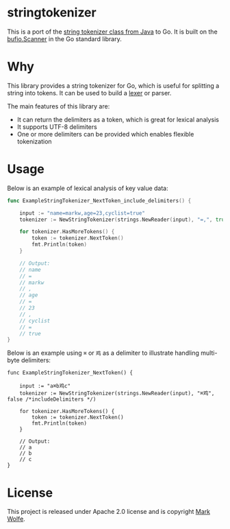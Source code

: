 # stringtokenizer

This is a port of the [string tokenizer class from Java](https://docs.oracle.com/en/java/javase/11/docs/api/java.base/java/util/StringTokenizer.html) to Go. It is built on the [bufio.Scanner](https://pkg.go.dev/bufio#Scanner) in the Go standard library.

# Why

This library provides a string tokenizer for Go, which is useful for splitting a string into tokens. It can be used to build a [lexer](https://en.wikipedia.org/wiki/Lexical_analysis) or parser. 

The main features of this library are:

* It can return the delimiters as a token, which is great for lexical analysis
* It supports UTF-8 delimiters
* One or more delimiters can be provided which enables flexible tokenization

# Usage

Below is an example of lexical analysis of key value data:

```go
func ExampleStringTokenizer_NextToken_include_delimiters() {

	input := "name=markw,age=23,cyclist=true"
	tokenizer := NewStringTokenizer(strings.NewReader(input), "=,", true /*includeDelimiters */)

	for tokenizer.HasMoreTokens() {
		token := tokenizer.NextToken()
		fmt.Println(token)
	}

	// Output:
	// name
	// =
	// markw
	// ,
	// age
	// =
	// 23
	// ,
	// cyclist
	// =
	// true
}
```

Below is an example using `⌘` or `鸡` as a delimiter to illustrate handling multi-byte delimiters:

```golang
func ExampleStringTokenizer_NextToken() {

	input := "a⌘b鸡c"
	tokenizer := NewStringTokenizer(strings.NewReader(input), "⌘鸡", false /*includeDelimiters */)

	for tokenizer.HasMoreTokens() {
		token := tokenizer.NextToken()
		fmt.Println(token)
	}

	// Output:
	// a
	// b
	// c
}
```

# License

This project is released under Apache 2.0 license and is copyright [Mark Wolfe](https://www.wolfe.id.au).